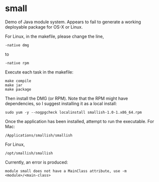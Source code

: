 # small

Demo of Java module system. Appears to fail to generate a working deployable
package for OS-X or Linux.

For Linux, in the makefile, please change the line,
```
-native dmg
```
to
```
-native rpm
```
Execute each task in the makefile:
```
make compile
make jar
make package
```

Then install the DMG (or RPM). Note that the RPM might have dependencies, so
I suggest installing it as a local install:
```
sudo yum -y --nogpgcheck localinstall smallish-1.0-1.x86_64.rpm
```

Once the application has been installed, attempt to run the executable. For Mac:
```
/Applications/smallish/smallish
```
For Linux,
```
/opt/smallish/smallish
```
Currently, an error is produced:
```
module small does not have a MainClass attribute, use -m <module>/<main-class>
```
